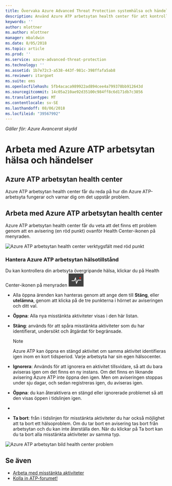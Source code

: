 ```yaml
---
title: Övervaka Azure Advanced Threat Protection systemhälsa och händelser | Microsoft Docs
description: Använd Azure ATP arbetsytan health center för att kontrollera hur Azure ATP-tjänsten fungerar och bli informerad om potentiella problem och granska händelser i Loggboken.
keywords: ''
author: mlottner
ms.author: mlottner
manager: mbaldwin
ms.date: 8/05/2018
ms.topic: article
ms.prod: ''
ms.service: azure-advanced-threat-protection
ms.technology: ''
ms.assetid: 1b7e72c3-a538-443f-981c-398ffafa5ab8
ms.reviewer: itargoet
ms.suite: ems
ms.openlocfilehash: 5fb4acaca989922ad894cee4a799378bb912643d
ms.sourcegitcommit: 14c05a210ae92d35100c984ff8c6d171db7c3856
ms.translationtype: MT
ms.contentlocale: sv-SE
ms.lasthandoff: 08/06/2018
ms.locfileid: "39567992"
---
```

*Gäller för: Azure Avancerat skydd*


# <a name="working-with-azure-atp-workspace-health-and-events"></a>Arbeta med Azure ATP arbetsytan hälsa och händelser

## <a name="azure-atp-workspace-health-center"></a>Azure ATP arbetsytan health center 

Azure ATP arbetsytan health center får du reda på hur din Azure ATP-arbetsyta fungerar och varnar dig om det uppstår problem.

## <a name="working-with-the-azure-atp-workspace-health-center"></a>Arbeta med Azure ATP arbetsytan health center

Azure ATP arbetsytan health center får du veta att det finns ett problem genom att en avisering (en röd punkt) ovanför Health Center-ikonen på menyraden.

![Azure ATP arbetsytan health center verktygsfält med röd punkt](media/atp-health-bar.png)

### <a name="managing-azure-atp-workspace-health"></a>Hantera Azure ATP arbetsytan hälsotillstånd
Du kan kontrollera din arbetsyta övergripande hälsa, klickar du på Health Center-ikonen på menyraden ![Azure ATP arbetsytan health center-ikonen](media/atp-red-dot.png)

-   Alla öppna ärenden kan hanteras genom att ange dem till **Stäng**, eller **utelämna**, genom att klicka på de tre punkterna i hörnet av aviseringen och ditt val.

-   **Öppna**: Alla nya misstänkta aktiviteter visas i den här listan.

-   **Stäng**: används för att spåra misstänkta aktiviteter som du har identifierat, undersökt och åtgärdat för begränsade.

    > [!NOTE]
    > Azure ATP kan öppna en stängd aktivitet om samma aktivitet identifieras igen inom en kort tidsperiod.
    > Varje arbetsyta har sin egen hälsocenter.

-   **Ignorera**: Används för att ignorera en aktivitet tillsvidare, så att du bara aviseras igen om det finns en ny instans. Om det finns en liknande avisering Azure ATP inte öppna den igen. Men om aviseringen stoppas under sju dagar, och sedan registreras igen, du aviseras igen.

-   **Öppna**: du kan återaktivera en stängd eller ignorerade problemet så att den visas öppen i tidslinjen igen.
- 
- **Ta bort**: från i tidslinjen för misstänkta aktiviteter du har också möjlighet att ta bort ett hälsoproblem. Om du tar bort en avisering tas bort från arbetsytan och du kan inte återställa den. När du klickar på Ta bort kan du ta bort alla misstänkta aktiviteter av samma typ.



![Azure ATP arbetsytan bild health center problem](media/atp-health-issue.png)






## <a name="see-also"></a>Se även

- [Arbeta med misstänkta aktiviteter](working-with-suspicious-activities.md)
- [Kolla in ATP-forumet!](https://aka.ms/azureatpcommunity)
